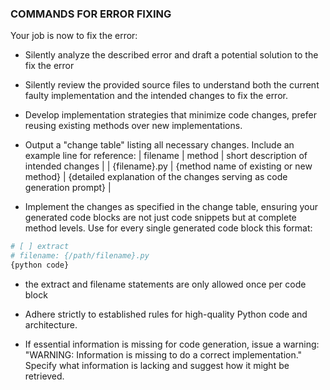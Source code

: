 ### COMMANDS FOR ERROR FIXING
Your job is now to fix the error:
* Silently analyze the described error and draft a potential solution to the fix the error
* Silently review the provided source files to understand both the current faulty implementation and the intended changes to fix the error.
* Develop implementation strategies that minimize code changes, prefer reusing existing methods over new implementations.
* Output a "change table" listing all necessary changes. Include an example line for reference:
  | filename       | method                                   | short description of intended changes      |
  | {filename}.py  | {method name of existing or new method}  | {detailed explanation of the changes serving as code generation prompt}      |

* Implement the changes as specified in the change table, ensuring your generated code blocks are not just code snippets but at complete method levels. Use for every single generated code block this format:
```python
# [ ] extract
# filename: {/path/filename}.py
{python code}
```
* the extract and filename statements are only allowed once per code block

* Adhere strictly to established rules for high-quality Python code and architecture.

* If essential information is missing for code generation, issue a warning: "WARNING: Information is missing to do a correct implementation." Specify what information is lacking and suggest how it might be retrieved.